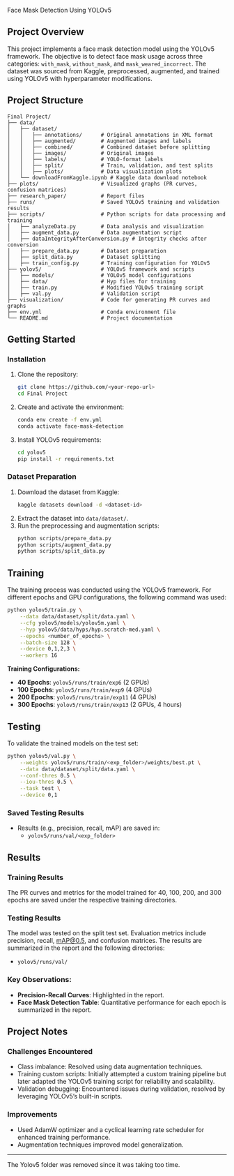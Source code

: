 Face Mask Detection Using YOLOv5

## Project Overview

This project implements a face mask detection model using the YOLOv5 framework. The objective is to detect face mask usage across three categories: `with_mask`, `without_mask`, and `mask_weared_incorrect`. The dataset was sourced from Kaggle, preprocessed, augmented, and trained using YOLOv5 with hyperparameter modifications.

## Project Structure
```
Final Project/
├── data/
│   ├── dataset/
│   │   ├── annotations/      # Original annotations in XML format
│   │   ├── augmented/        # Augmented images and labels
│   │   ├── combined/         # Combined dataset before splitting
│   │   ├── images/           # Original images
│   │   ├── labels/           # YOLO-format labels
│   │   ├── split/            # Train, validation, and test splits
│   │   ├── plots/            # Data visualization plots
│   └── downloadFromKaggle.ipynb # Kaggle data download notebook
├── plots/                    # Visualized graphs (PR curves, confusion matrices)
├── research_paper/           # Report files
├── runs/                     # Saved YOLOv5 training and validation results
├── scripts/                  # Python scripts for data processing and training
│   ├── analyzeData.py        # Data analysis and visualization
│   ├── augment_data.py       # Data augmentation script
│   ├── dataIntegrityAfterConversion.py # Integrity checks after conversion
│   ├── prepare_data.py       # Dataset preparation
│   ├── split_data.py         # Dataset splitting
│   ├── train_config.py       # Training configuration for YOLOv5
├── yolov5/                   # YOLOv5 framework and scripts
│   ├── models/               # YOLOv5 model configurations
│   ├── data/                 # Hyp files for training
│   ├── train.py              # Modified YOLOv5 training script
│   ├── val.py                # Validation script
├── visualization/            # Code for generating PR curves and graphs
├── env.yml                   # Conda environment file
└── README.md                 # Project documentation
```

## Getting Started

### Installation
1. Clone the repository:
   ```bash
   git clone https://github.com/<your-repo-url>
   cd Final Project
   ```
2. Create and activate the environment:
   ```bash
   conda env create -f env.yml
   conda activate face-mask-detection
   ```
3. Install YOLOv5 requirements:
   ```bash
   cd yolov5
   pip install -r requirements.txt
   ```

### Dataset Preparation
1. Download the dataset from Kaggle:
   ```bash
   kaggle datasets download -d <dataset-id>
   ```
2. Extract the dataset into `data/dataset/`.
3. Run the preprocessing and augmentation scripts:
   ```bash
   python scripts/prepare_data.py
   python scripts/augment_data.py
   python scripts/split_data.py
   ```

## Training

The training process was conducted using the YOLOv5 framework. For different epochs and GPU configurations, the following command was used:

```bash
python yolov5/train.py \
    --data data/dataset/split/data.yaml \
    --cfg yolov5/models/yolov5m.yaml \
    --hyp yolov5/data/hyps/hyp.scratch-med.yaml \
    --epochs <number_of_epochs> \
    --batch-size 128 \
    --device 0,1,2,3 \
    --workers 16
```

**Training Configurations:**
- **40 Epochs**: `yolov5/runs/train/exp6` (2 GPUs)
- **100 Epochs**: `yolov5/runs/train/exp9` (4 GPUs)
- **200 Epochs**: `yolov5/runs/train/exp11` (4 GPUs)
- **300 Epochs**: `yolov5/runs/train/exp13` (2 GPUs, 4 hours)

## Testing

To validate the trained models on the test set:
```bash
python yolov5/val.py \
    --weights yolov5/runs/train/<exp_folder>/weights/best.pt \
    --data data/dataset/split/data.yaml \
    --conf-thres 0.5 \
    --iou-thres 0.5 \
    --task test \
    --device 0,1
```

### Saved Testing Results
- Results (e.g., precision, recall, mAP) are saved in:
  - `yolov5/runs/val/<exp_folder>`

## Results

### Training Results
The PR curves and metrics for the model trained for 40, 100, 200, and 300 epochs are saved under the respective training directories.

### Testing Results
The model was tested on the split test set. Evaluation metrics include precision, recall, mAP@0.5, and confusion matrices. The results are summarized in the report and the following directories:
- `yolov5/runs/val/`

### Key Observations:
- **Precision-Recall Curves**: Highlighted in the report.
- **Face Mask Detection Table**: Quantitative performance for each epoch is summarized in the report.

## Project Notes

### Challenges Encountered
- Class imbalance: Resolved using data augmentation techniques.
- Training custom scripts: Initially attempted a custom training pipeline but later adapted the YOLOv5 training script for reliability and scalability.
- Validation debugging: Encountered issues during validation, resolved by leveraging YOLOv5’s built-in scripts.

### Improvements
- Used AdamW optimizer and a cyclical learning rate scheduler for enhanced training performance.
- Augmentation techniques improved model generalization.

---

The Yolov5 folder was removed since it was taking too time. 